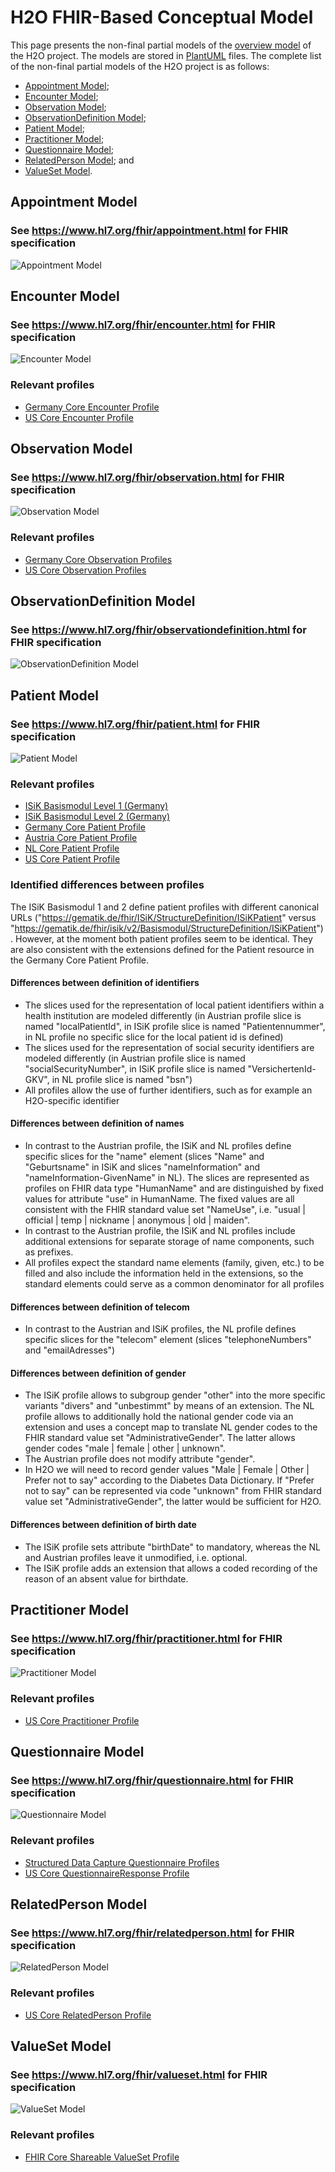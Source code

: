 # H2O FHIR-Based Conceptual Model

This page presents the non-final partial models of the [overview model](https://github.com/IMI-H2O/h2o-conceptual-model) of the H2O project. The models are stored in [PlantUML](https://plantuml.com) files. The complete list of the non-final partial models of the H2O project is as follows:
- [Appointment Model](https://github.com/IMI-H2O/h2o-conceptual-model/blob/main/models#appointment-model);
- [Encounter Model](https://github.com/IMI-H2O/h2o-conceptual-model/tree/main/models#encounter-model);
- [Observation Model](https://github.com/IMI-H2O/h2o-conceptual-model/tree/main/models#observation-model);
- [ObservationDefinition Model](https://github.com/IMI-H2O/h2o-conceptual-model/tree/main/models#observationdefinition-model);
- [Patient Model](https://github.com/IMI-H2O/h2o-conceptual-model/tree/main/models#patient-model);
- [Practitioner Model](https://github.com/IMI-H2O/h2o-conceptual-model/tree/main/models#practitioner-model);
- [Questionnaire Model](https://github.com/IMI-H2O/h2o-conceptual-model/tree/main/models#questionnaire-model);
- [RelatedPerson Model](https://github.com/IMI-H2O/h2o-conceptual-model/tree/main/models#relatedperson-model); and
- [ValueSet Model](https://github.com/IMI-H2O/h2o-conceptual-model/tree/main/models#valueset-model).


## Appointment Model
### See https://www.hl7.org/fhir/appointment.html for FHIR specification
![Appointment Model](http://www.plantuml.com/plantuml/proxy?cache=no&src=https://raw.githubusercontent.com/IMI-H2O/h2o-conceptual-model/main/models/appointment.puml)

## Encounter Model
### See https://www.hl7.org/fhir/encounter.html for FHIR specification
![Encounter Model](http://www.plantuml.com/plantuml/proxy?cache=no&src=https://raw.githubusercontent.com/IMI-H2O/h2o-conceptual-model/main/models/encounter.puml)
### Relevant profiles
- [Germany Core Encounter Profile](https://ig.fhir.de/basisprofile-de/stable/Ressourcen-AmbulanterStationaererFall.html)
- [US Core Encounter Profile](http://hl7.org/fhir/us/core/STU5.0.1/StructureDefinition-us-core-encounter.html)


## Observation Model
### See https://www.hl7.org/fhir/observation.html for FHIR specification
![Observation Model](http://www.plantuml.com/plantuml/proxy?cache=no&src=https://raw.githubusercontent.com/IMI-H2O/h2o-conceptual-model/main/models/observation.puml)
### Relevant profiles
- [Germany Core Observation Profiles](https://ig.fhir.de/basisprofile-de/stable/Ressourcen-BeobachtungenMessungenObservation.html)
- [US Core Observation Profiles](http://hl7.org/fhir/us/core/STU5.0.1/profiles-and-extensions.html#observation)


## ObservationDefinition Model
### See https://www.hl7.org/fhir/observationdefinition.html for FHIR specification
![ObservationDefinition Model](http://www.plantuml.com/plantuml/proxy?cache=no&src=https://raw.githubusercontent.com/IMI-H2O/h2o-conceptual-model/main/models/observation_definition.puml)


## Patient Model
### See https://www.hl7.org/fhir/patient.html for FHIR specification
![Patient Model](http://www.plantuml.com/plantuml/proxy?cache=no&src=https://raw.githubusercontent.com/IMI-H2O/h2o-conceptual-model/main/models/patient.puml)
### Relevant profiles
- [ISiK Basismodul Level 1 (Germany)](https://simplifier.net/guide/implementierungsleitfadenisik-basismodul-stufe1/ImplementationGuide-markdown-Datenobjekte-Patient?version=current)
- [ISiK Basismodul Level 2 (Germany)](https://simplifier.net/guide/implementierungsleitfadenisik-basismodul/ImplementationGuide-markdown-Datenobjekte-Datenobjekte-Patient?version=current)
- [Germany Core Patient Profile](https://ig.fhir.de/basisprofile-de/stable/Ressourcen-Patient.html)
- [Austria Core Patient Profile](https://fhir.hl7.at/r4-core-main/StructureDefinition-at-core-patient.html)
- [NL Core Patient Profile](https://simplifier.net/Nictiz-R4-zib2020/NlcorePatient/~overview)
- [US Core Patient Profile](http://hl7.org/fhir/us/core/STU5.0.1/StructureDefinition-us-core-patient.html)
### Identified differences between profiles
The ISiK Basismodul 1 and 2 define patient profiles with different canonical URLs ("https://gematik.de/fhir/ISiK/StructureDefinition/ISiKPatient" versus "https://gematik.de/fhir/isik/v2/Basismodul/StructureDefinition/ISiKPatient"). However, at the moment both patient profiles seem to be identical. They are also consistent with the extensions defined for the Patient resource in the Germany Core Patient Profile.
#### Differences between definition of identifiers
- The slices used for the representation of local patient identifiers within a health institution are modeled differently (in Austrian profile slice is named "localPatientId", in ISiK profile slice is named "Patientennummer", in NL profile no specific slice for the local patient id is defined)
- The slices used for the representation of social security identifiers are modeled differently (in Austrian profile slice is named "socialSecurityNumber", in ISiK profile slice is named "VersichertenId-GKV", in NL profile slice is named "bsn")
- All profiles allow the use of further identifiers, such as for example an H2O-specific identifier
#### Differences between definition of names
- In contrast to the Austrian profile, the ISiK and NL profiles define specific slices for the "name" element (slices "Name" and "Geburtsname" in ISiK and slices "nameInformation" and "nameInformation-GivenName" in NL). The slices are represented as profiles on FHIR data type "HumanName" and are distinguished by fixed values for attribute "use" in HumanName. The fixed values are all consistent with the FHIR standard value set "NameUse", i.e. "usual | official | temp | nickname | anonymous | old | maiden".
- In contrast to the Austrian profile, the ISiK and NL profiles include additional extensions for separate storage of name components, such as prefixes.
- All profiles expect the standard name elements (family, given, etc.) to be filled and also include the information held in the extensions, so the standard elements could serve as a common denominator for all profiles
#### Differences between definition of telecom
- In contrast to the Austrian and ISiK profiles, the NL profile defines specific slices for the "telecom" element (slices "telephoneNumbers" and "emailAdresses")
#### Differences between definition of gender
- The ISiK profile allows to subgroup gender "other" into the more specific variants "divers" and "unbestimmt" by means of an extension. The NL profile allows to additionally hold the national gender code via an extension and uses a concept map to translate NL gender codes to the FHIR standard value set "AdministrativeGender". The latter allows gender codes "male | female | other | unknown".
- The Austrian profile does not modify attribute "gender".
- In H2O we will need to record gender values "Male | Female | Other | Prefer not to say" according to the Diabetes Data Dictionary. If "Prefer not to say" can be represented via code "unknown" from FHIR standard value set "AdministrativeGender", the latter would be sufficient for H2O.
#### Differences between definition of birth date
- The ISiK profile sets attribute "birthDate" to mandatory, whereas the NL and Austrian profiles leave it unmodified, i.e. optional. 
- The ISiK profile adds an extension that allows a coded recording of the reason of an absent value for birthdate. 

## Practitioner Model
### See https://www.hl7.org/fhir/practitioner.html for FHIR specification
![Practitioner Model](http://www.plantuml.com/plantuml/proxy?cache=no&src=https://raw.githubusercontent.com/IMI-H2O/h2o-conceptual-model/main/models/practitioner.puml)
### Relevant profiles
- [US Core Practitioner Profile](http://hl7.org/fhir/us/core/STU5.0.1/StructureDefinition-us-core-practitioner.html)


## Questionnaire Model
### See https://www.hl7.org/fhir/questionnaire.html for FHIR specification
![Questionnaire Model](http://www.plantuml.com/plantuml/proxy?cache=no&src=https://raw.githubusercontent.com/IMI-H2O/h2o-conceptual-model/main/models/questionnaire.puml)
### Relevant profiles
- [Structured Data Capture Questionnaire Profiles](http://build.fhir.org/ig/HL7/sdc/artifacts.html#5)
- [US Core QuestionnaireResponse Profile](http://hl7.org/fhir/us/core/STU5.0.1/StructureDefinition-us-core-questionnaireresponse.html)


## RelatedPerson Model
### See https://www.hl7.org/fhir/relatedperson.html for FHIR specification
![RelatedPerson Model](http://www.plantuml.com/plantuml/proxy?cache=no&src=https://raw.githubusercontent.com/IMI-H2O/h2o-conceptual-model/main/models/related_person.puml)
### Relevant profiles
- [US Core RelatedPerson Profile](http://hl7.org/fhir/us/core/STU5.0.1/StructureDefinition-us-core-relatedperson.html)



## ValueSet Model
### See https://www.hl7.org/fhir/valueset.html for FHIR specification
![ValueSet Model](http://www.plantuml.com/plantuml/proxy?cache=no&src=https://raw.githubusercontent.com/IMI-H2O/h2o-conceptual-model/main/models/value_set.puml)
### Relevant profiles
- [FHIR Core Shareable ValueSet Profile](https://www.hl7.org/fhir/shareablevalueset.html)



<!--
## Overview Model
![Overview Model](http://www.plantuml.com/plantuml/proxy?cache=no&src=https://raw.githubusercontent.com/IMI-H2O/h2o-conceptual-model/main/overview.puml)

Check also the [Conceptual/Class Model](https://github.com/IMI-H2O/h2o-conceptual-model/blob/main/tmp/README.md).
-->

